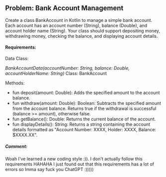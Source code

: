 ## Problem: Bank Account Management
Create a class BankAccount in Kotlin to manage a simple bank account. Each account has an account number (String), balance (Double), and account holder name (String). Your class should support depositing money, withdrawing money, checking the balance, and displaying account details.

#### Requirements:
Data Class:

*BankAccountData(accountNumber: String, balance: Double, accountHolderName: String)*
Class: BankAccount

Methods:
* fun deposit(amount: Double): Adds the specified amount to the account balance.
* fun withdraw(amount: Double): Boolean: Subtracts the specified amount from the account balance. Returns true if the withdrawal is successful (balance >= amount), otherwise false.
* fun getBalance(): Double: Returns the current balance of the account.
* fun displayDetails(): String: Returns a string containing the account details formatted as "Account Number: XXXX, Holder: XXXX, Balance: $XXXX.XX".

##### Comment:
Woah I've learned a new coding style :)). I don't actually follow this requirements HAHAHA I just found out that this requirements has a lot of errors so Imma say fuck you ChatGPT :)))))